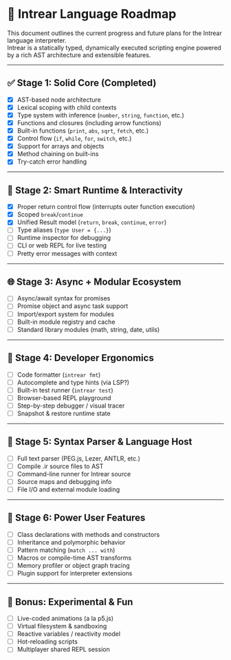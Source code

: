 # 📍 Intrear Language Roadmap

This document outlines the current progress and future plans for the Intrear language interpreter.  
Intrear is a statically typed, dynamically executed scripting engine powered by a rich AST architecture and extensible features.

---

## ✅ Stage 1: Solid Core (Completed)
- [x] AST-based node architecture
- [x] Lexical scoping with child contexts
- [x] Type system with inference (`number`, `string`, `function`, etc.)
- [x] Functions and closures (including arrow functions)
- [x] Built-in functions (`print`, `abs`, `sqrt`, `fetch`, etc.)
- [x] Control flow (`if`, `while`, `for`, `switch`, etc.)
- [x] Support for arrays and objects
- [x] Method chaining on built-ins
- [x] Try-catch error handling

---

## 🧠 Stage 2: Smart Runtime & Interactivity
- [x] Proper return control flow (interrupts outer function execution)
- [x] Scoped `break`/`continue` 
- [x] Unified Result model (`return`, `break`, `continue`, `error`)
- [ ] Type aliases (`type User = {...}`)
- [ ] Runtime inspector for debugging
- [ ] CLI or web REPL for live testing
- [ ] Pretty error messages with context

---

## 🌐 Stage 3: Async + Modular Ecosystem
- [ ] Async/await syntax for promises
- [ ] Promise object and async task support
- [ ] Import/export system for modules
- [ ] Built-in module registry and cache
- [ ] Standard library modules (math, string, date, utils)

---

## 🎯 Stage 4: Developer Ergonomics
- [ ] Code formatter (`intrear fmt`)
- [ ] Autocomplete and type hints (via LSP?)
- [ ] Built-in test runner (`intrear test`)
- [ ] Browser-based REPL playground
- [ ] Step-by-step debugger / visual tracer
- [ ] Snapshot & restore runtime state

---

## 🚀 Stage 5: Syntax Parser & Language Host
- [ ] Full text parser (PEG.js, Lezer, ANTLR, etc.)
- [ ] Compile .ir source files to AST
- [ ] Command-line runner for Intrear source
- [ ] Source maps and debugging info
- [ ] File I/O and external module loading

---

## 👑 Stage 6: Power User Features
- [ ] Class declarations with methods and constructors
- [ ] Inheritance and polymorphic behavior
- [ ] Pattern matching (`match ... with`)
- [ ] Macros or compile-time AST transforms
- [ ] Memory profiler or object graph tracing
- [ ] Plugin support for interpreter extensions

---

## 💎 Bonus: Experimental & Fun
- [ ] Live-coded animations (a la p5.js)
- [ ] Virtual filesystem & sandboxing
- [ ] Reactive variables / reactivity model
- [ ] Hot-reloading scripts
- [ ] Multiplayer shared REPL session
